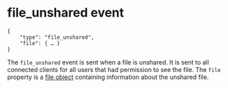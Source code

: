 # file_unshared event

	{
		"type": "file_unshared",
		"file": { … }
	}

The `file_unshared` event is sent when a file is unshared. It is sent to all
connected clients for all users that had permission to see the file. The
`file` property is a [file object](/types/file) containing information about
the unshared file.
